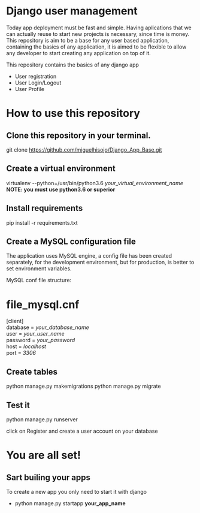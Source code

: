 # Django user management

Today app deployment must be fast and simple. Having aplications that we can actually reuse to start new projects is necessary, since time is money.
This repository is aim to be a base for any user based application, containing the basics of any application, it is aimed to be flexible to
allow any developer to start creating any application on top of it.

This repository contains the basics of any django app
  - User registration
  - User Login/Logout
  - User Profile
  
 # How to use this repository 

## Clone this repository in your terminal.

 git clone https://github.com/miguelhisojo/Django_App_Base.git
 
## Create a virtual environment
  virtualenv  --python=/usr/bin/python3.6 *your_virtual_environment_name* 
  **NOTE: you must use python3.6 or superior**
 
## Install requirements

  pip install -r requirements.txt

## Create a MySQL configuration file
  
 The application uses MySQL engine, a config file has been created separately, for the development environment, but for production,
 is better to set environment variables.
 
 MySQL conf file structure:
  
# file_mysql.cnf  </br>
[client]</br>
database = *your_database_name*</br>
user = *your_user_name*</br>
password = *your_password*</br>
host = *localhost*</br>
port = *3306*</br>

## Create tables 
 python manage.py makemigrations
 python manage.py migrate

## Test it

  python manage.py runserver
  
  click on Register and create a user account on your database



# You are all set!

## Sart builing your apps

To create a new app you only need to start it with django

- python manage.py startapp **your_app_name**


